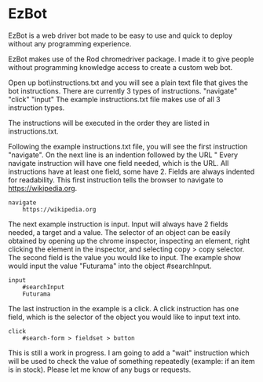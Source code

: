 # EzBot
EzBot is a web driver bot made to be easy to use and quick to deploy without any programming experience.

EzBot makes use of the Rod chromedriver package. I made it to give people without programming knowledge access to create a custom web bot.

Open up bot\instructions.txt and you will see a plain text file that gives the bot instructions. There are currently 3 types of instructions.
"navigate"
"click"
"input"
The example instructions.txt file makes use of all 3 instruction types.

The instructions will be executed in the order they are listed in instructions.txt.

Following the example instructions.txt file, you will see the first instruction "navigate". On the next line is an indention followed by the URL "
Every navigate instruction will have one field needed, which is the URL. All instructions have at least one field, some have 2. Fields are always indented for readability.
This first instruction tells the browser to navigate to https://wikipedia.org.

```
navigate
	https://wikipedia.org
```

The next example instruction is input. Input will always have 2 fields needed, a target and a value. The selector of an object can be easily obtained by opening up the chrome inspector, inspecting an element, right clicking the element in the inspector, and selecting copy > copy selector.
The second field is the value you would like to input. The example show would input the value "Futurama" into the object #searchInput.

```
input
	#searchInput
	Futurama
```

The last instruction in the example is a click. A click instruction has one field, which is the selector of the object you would like to input text into.

```
click
	#search-form > fieldset > button
```

This is still a work in progress. I am going to add a "wait" instruction which will be used to check the value of something repeatedly (example: if an item is in stock).
Please let me know of any bugs or requests.
